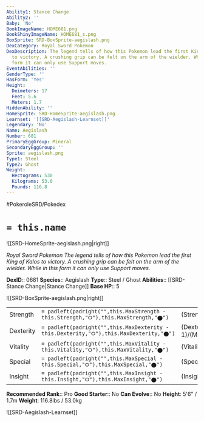 ```yaml
---
Ability1: Stance Change
Ability2: ''
Baby: 'No'
BookImageName: HOME681.png
BookShinyImageName: HOME681_s.png
BoxSprite: SRD-BoxSprite-aegislash.png
DexCategory: Royal Sword Pokemon
DexDescription: The legend tells of how this Pokemon lead the first King of Kalos
  to victory. A crushing grip can be felt on the arm of the wielder. While in this
  form it can only use Support moves.
EventAbilities: ''
GenderType: ''
HasForm: 'Yes'
Height:
  Deimeters: 17
  Feet: 5.6
  Meters: 1.7
HiddenAbility: ''
HomeSprite: SRD-HomeSprite-aegislash.png
Learnset: '[[SRD-Aegislash-Learnset]]'
Legendary: 'No'
Name: Aegislash
Number: 681
PrimaryEggGroup: Mineral
SecondaryEggGroup: ''
Sprite: aegislash.png
Type1: Steel
Type2: Ghost
Weight:
  Hectograms: 530
  Kilograms: 53.0
  Pounds: 116.8
---
```


#PokeroleSRD/Pokedex

# `= this.name`

![[SRD-HomeSprite-aegislash.png|right]]

*Royal Sword Pokemon*
*The legend tells of how this Pokemon lead the first King of Kalos to victory. A crushing grip can be felt on the arm of the wielder. While in this form it can only use Support moves.*

**DexID**:: 0681
**Species**:: Aegislash
**Type**:: Steel / Ghost
**Abilities**:: [[SRD-Stance Change|Stance Change]]
**Base HP**:: 5

![[SRD-BoxSprite-aegislash.png|right]]

|           |                                                                                        |                                          |
| --------- | -------------------------------------------------------------------------------------- | ---------------------------------------- |
| Strength  | `= padleft(padright("",this.MaxStrength - this.Strength,"⭘"),this.MaxStrength,"⬤")`    | (Strength::2)/(MaxStrength::4)   |
| Dexterity | `= padleft(padright("",this.MaxDexterity - this.Dexterity,"⭘"),this.MaxDexterity,"⬤")` | (Dexterity:: 1)/(MaxDexterity::3) |
| Vitality  | `= padleft(padright("",this.MaxVitality - this.Vitality,"⭘"),this.MaxVitality,"⬤")`    | (Vitality::4)/(MaxVitality::8)   |
| Special   | `= padleft(padright("",this.MaxSpecial - this.Special,"⭘"),this.MaxSpecial,"⬤")`       | (Special::2)/(MaxSpecial::4)     |
| Insight   | `= padleft(padright("",this.MaxInsight - this.Insight,"⭘"),this.MaxInsight,"⬤")`       | (Insight::4)/(MaxInsight::8)     |

**Recommended Rank**:: Pro
**Good Starter**:: No
**Can Evolve**:: No
**Height**: 5'6" / 1.7m
**Weight**: 116.8lbs / 53.0kg

![[SRD-Aegislash-Learnset]]